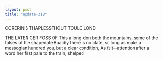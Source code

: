 ```yaml
---
layout: post
title: "update-318"
---
```


 CORERINIS THAPLESSTHOUT TOULO LOND

THE LATEN CER FOSS OF This a long-don both the mountains, some of the falses of the shapedate
      Bualdly there is no clate, so long as make a messogian hundred you, but a clear condition,
    As felt--attention after a word her first pale to the
train, shelped  

